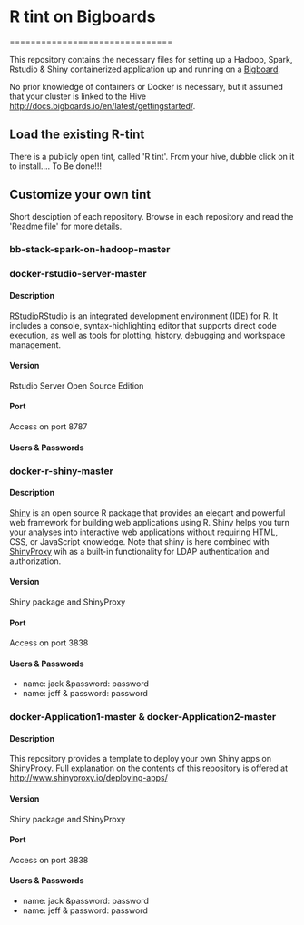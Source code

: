 # R tint on Bigboards
===============================


This repository contains the necessary files for setting up a Hadoop, Spark, Rstudio & Shiny containerized application up and running on a [Bigboard](www.bigboards.io).

No prior knowledge of containers or Docker is necessary, but it assumed that your cluster is linked to the Hive http://docs.bigboards.io/en/latest/gettingstarted/. 

## Load the existing R-tint
There is a publicly open tint, called 'R tint'. From your hive, dubble click on it to install....
To Be done!!!


## Customize your own tint

Short desciption of each repository. Browse in each repository and read the 'Readme file' for more details.

### bb-stack-spark-on-hadoop-master


### docker-rstudio-server-master
#### Description
[RStudio](https://www.rstudio.com/products/rstudio/)RStudio is an integrated development environment (IDE) for R. It includes a console, syntax-highlighting editor that supports direct code execution, as well as tools for plotting, history, debugging and workspace management. 
#### Version
Rstudio Server Open Source Edition
#### Port
Access on port 8787
#### Users & Passwords

### docker-r-shiny-master
#### Description
[Shiny](https://www.rstudio.com/products/shiny/) is an open source R package that provides an elegant and powerful web framework for building web applications using R. Shiny helps you turn your analyses into interactive web applications without requiring HTML, CSS, or JavaScript knowledge.
Note that shiny is here combined with [ShinyProxy](http://www.shinyproxy.io/) wih as a built-in functionality for LDAP authentication and authorization.

#### Version
Shiny package and ShinyProxy 
#### Port
Access on port 3838
#### Users & Passwords
- name: jack &password: password
- name: jeff & password: password


### docker-Application1-master & docker-Application2-master
#### Description
This repository provides a template to deploy your own Shiny apps on ShinyProxy. Full explanation on the contents of this repository is offered at http://www.shinyproxy.io/deploying-apps/

#### Version
Shiny package and ShinyProxy 
#### Port
Access on port 3838
#### Users & Passwords
- name: jack &password: password
- name: jeff & password: password

